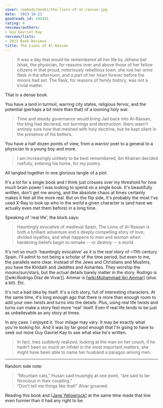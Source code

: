 ```yaml
---
cover: /embeds/books/the-lions-of-al-rassan.jpg
date: '2023-10-21'
goodreads_id: 104101
rating: 4
reviews/authors:
- Guy Gavriel Kay
reviews/lists:
- 2023 Book Reviews
title: The Lions of Al-Rassan
---
```

> It was a day that would be remembered all her life by Jehane bet Ishak, the physician, for reasons over and above those of her fellow citizens in that proud, notoriously rebellious town: she lost her urine flask in the afternoon, and a part of her heart forever before the moons had set. The flask, for reasons of family history, was not a trivial matter.

That is a dense book.

You have a land in turmoil, warring city states, religious fervor, and the potential (perhaps a bit more than that) of a looming holy war. 

> Time and steady governance would bring Jad back into Al-Rassan, the king had declared, not burnings and destruction. Ibero wasn’t entirely sure how that meshed with holy doctrine, but he kept silent in the presence of his betters.

You have a half dozen points of view, from a warrior poet to a general to a physician to a young boy and more. 

> I am increasingly unlikely to be best remembered, ibn Khairan decided ruefully, entering his home, for my poetry.

All tangled together in one glorious tangle of a plot. 

<!--more-->

It's a lot for a single book and I think just crosses over my threshold for how much brain power I was looking to spend on a single book. It's beautifully written, don't get me wrong, and the absolute chaos at times certainly makes it feel all the more real. But on the flip side, it's probably the most I've used X-Ray to look up who in the world a given character is (and have we actually even met them before) in a long time. 

Speaking of 'real life', the blurb says:

> Hauntingly evocative of medieval Spain, The Lions of Al-Rassan is both a brilliant adventure and a deeply compelling story of love, divided loyalties, and what happens to men and women when hardening beliefs begin to remake -- or destroy -- a world.

It's not so much 'hauntingly evocative' as it is the *real story* of ~11th century Spain. I'll admit to not being a scholar of the time period, but even to me, the parallels were clear. Instead of the Jews and Christians and Muslims, you have the Kindath and Jaddites and Asharites. They worship the moons/sun/stars, but the actual details barely matter in the story. Rodrigo is [[wiki:Rodrigo Díaz de Vivar]]. Ammar is [[wiki:Muhammad ibn Ammar]]() (plus a bit). Etc. 

It's not a bad idea by itself. It's a rich story, full of interesting characters. At the same time, it's long enough ago that there is more than enough room to add your own twists and turns into the details. Plus, using real life twists and turns can make a story feel more 'real' itself. Even if real life tends to be just as unbelievable as any story at times.

In any case. I enjoyed it. Your milage may vary. It may be exactly what you're looking for. And it was by far good enough that I'm going to have to seek out more Guy Gavriel Kay to see what else he's written. 

> In fact, Ines suddenly realized, looking at the man on her couch, if he hadn’t been so much an infidel in the most important matters, she might have been able to name her husband a paragon among men.

- - - - - 

Random side note:

> “Mountain cats,” Husari said musingly at one point, “are said to be ferocious in their coupling.”  
> “Don’t tell me things like that!” Alvar groaned.

Reading this book and [[Jane Yellowrock]]() at the same time made that line even funnier than it had any right to be. 